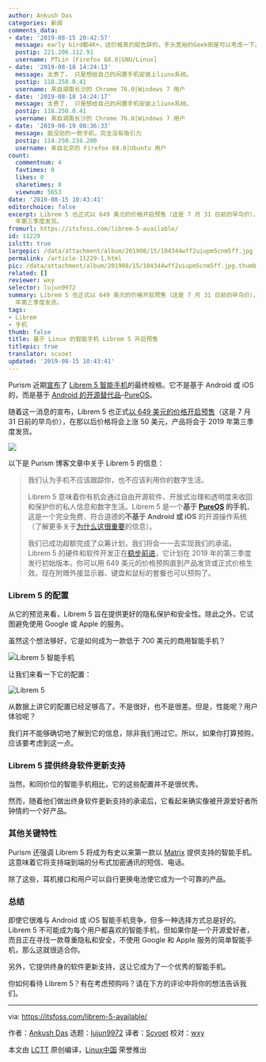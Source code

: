 ```yaml
---
author: Ankush Das
categories: 新闻
comments_data:
- date: '2019-08-15 20:42:57'
  message: early bird都4K+，这价格真的挺告辞的，手头宽裕的Geek倒是可以考虑一下。
  postip: 221.206.112.91
  username: PTLin [Firefox 68.0|GNU/Linux]
- date: '2019-08-18 14:24:13'
  message: 太贵了， 只是想给自己的闲置手机安装上liunx系统。
  postip: 118.250.0.41
  username: 来自湖南长沙的 Chrome 76.0|Windows 7 用户
- date: '2019-08-18 14:24:17'
  message: 太贵了， 只是想给自己的闲置手机安装上liunx系统。
  postip: 118.250.0.41
  username: 来自湖南长沙的 Chrome 76.0|Windows 7 用户
- date: '2019-08-19 08:36:33'
  message: 挺没劲的一款手机，完全没有吸引力
  postip: 114.250.234.200
  username: 来自北京的 Firefox 68.0|Ubuntu 用户
count:
  commentnum: 4
  favtimes: 0
  likes: 0
  sharetimes: 0
  viewnum: 5653
date: '2019-08-15 10:43:41'
editorchoice: false
excerpt: Librem 5 也正式以 649 美元的价格开启预售（这是 7 月 31 日前的早鸟价），在那以后价格将会上涨 50 美元，产品将会于 2019
  年第三季度发货。
fromurl: https://itsfoss.com/librem-5-available/
id: 11229
islctt: true
largepic: /data/attachment/album/201908/15/104344wff2uiupm5cnm5ff.jpg
permalink: /article-11229-1.html
pic: /data/attachment/album/201908/15/104344wff2uiupm5cnm5ff.jpg.thumb.jpg
related: []
reviewer: wxy
selector: lujun9972
summary: Librem 5 也正式以 649 美元的价格开启预售（这是 7 月 31 日前的早鸟价），在那以后价格将会上涨 50 美元，产品将会于 2019
  年第三季度发货。
tags:
- Librem
- 手机
thumb: false
title: 基于 Linux 的智能手机 Librem 5 开启预售
titlepic: true
translator: scvoet
updated: '2019-08-15 10:43:41'
---
```


Purism 近期[宣布](https://puri.sm/posts/librem-5-smartphone-final-specs-announced/)了 [Librem 5 智能手机](https://itsfoss.com/librem-linux-phone/)的最终规格。它不是基于 Android 或 iOS 的，而是基于 [Android 的开源替代品](https://itsfoss.com/open-source-alternatives-android/)–[PureOS](https://pureos.net/)。


随着这一消息的宣布，Librem 5 也正式[以 649 美元的价格开启预售](https://shop.puri.sm/shop/librem-5/)（这是 7 月 31 日前的早鸟价），在那以后价格将会上涨 50 美元，产品将会于 2019 年第三季度发货。


![](/data/attachment/album/201908/15/104344wff2uiupm5cnm5ff.jpg)


以下是 Purism 博客文章中关于 Librem 5 的信息：



> 
> 我们认为手机不应该跟踪你，也不应该利用你的数字生活。
> 
> 
> Librem 5 意味着你有机会通过自由开源软件、开放式治理和透明度来收回和保护你的私人信息和数字生活。Librem 5 是一个**基于 [PureOS](https://pureos.net/) 的手机**，这是一个完全免费、符合道德的**不基于 Android 或 iOS** 的开源操作系统（了解更多关于[为什么这很重要](https://puri.sm/products/librem-5/pureos-mobile/)的信息）。
> 
> 
> 我们已成功超额完成了众筹计划，我们将会一一去实现我们的承诺。Librem 5 的硬件和软件开发正在[稳步前进](https://puri.sm/posts/tag/phones)，它计划在 2019 年的第三季度发行初始版本。你可以用 649 美元的价格预购直到产品发货或正式价格生效。现在附赠外接显示器、键盘和鼠标的套餐也可以预购了。
> 
> 
> 


### Librem 5 的配置


从它的预览来看，Librem 5 旨在提供更好的隐私保护和安全性。除此之外，它试图避免使用 Google 或 Apple 的服务。


虽然这个想法够好，它是如何成为一款低于 700 美元的商用智能手机？


![Librem 5 智能手机](/data/attachment/album/201908/15/104345u2a4b9as8bxxuy2l.jpg)


让我们来看一下它的配置：


![Librem 5](/data/attachment/album/201908/15/104346ynemqzm5000a0mff.png)


从数据上讲它的配置已经足够高了。不是很好，也不是很差。但是，性能呢？用户体验呢？


我们并不能够确切地了解到它的信息，除非我们用过它。所以，如果你打算预购，应该要考虑到这一点。


### Librem 5 提供终身软件更新支持


当然，和同价位的智能手机相比，它的这些配置并不是很优秀。


然而，随着他们做出终身软件更新支持的承诺后，它看起来确实像被开源爱好者所钟情的一个好产品。


### 其他关键特性


Purism 还强调 Librem 5 将成为有史以来第一款以 [Matrix](http://matrix.org) 提供支持的智能手机。这意味着它将支持端到端的分布式加密通讯的短信、电话。


除了这些，耳机接口和用户可以自行更换电池使它成为一个可靠的产品。


### 总结


即使它很难与 Android 或 iOS 智能手机竞争，但多一种选择方式总是好的。Librem 5 不可能成为每个用户都喜欢的智能手机，但如果你是一个开源爱好者，而且正在寻找一款尊重隐私和安全，不使用 Google 和 Apple 服务的简单智能手机，那么这就很适合你。


另外，它提供终身的软件更新支持，这让它成为了一个优秀的智能手机。


你如何看待 Librem 5？有在考虑预购吗？请在下方的评论中将你的想法告诉我们。




---


via: <https://itsfoss.com/librem-5-available/>


作者：[Ankush Das](https://itsfoss.com/author/ankush/) 选题：[lujun9972](https://github.com/lujun9972) 译者：[Scvoet](https://github.com/scvoet) 校对：[wxy](https://github.com/wxy)


本文由 [LCTT](https://github.com/LCTT/TranslateProject) 原创编译，[Linux中国](https://linux.cn/) 荣誉推出